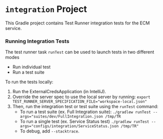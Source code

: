 # `integration` Project

This Gradle project contains Test Runner integration tests for the ECM service.


### Running Integration Tests

The test runner task `runTest` can be used to launch tests in two different modes
* Run individual test
* Run a test suite

To run the tests locally:

1. Run the ExternalCredsApplication (in IntelliJ). 
2. Override the server spec to use the local server by running: `export TEST_RUNNER_SERVER_SPECIFICATION_FILE="workspace-local.json"`
3. Then, run the integration test or test suite using the `runTest` command:
    - To run a test suite (ex. Full Integration suite): 
   `./gradlew runTest --args="suites/dev/FullIntegration.json /tmp/TR`
    - To run a single test (ex. Service Status test)
   `./gradlew runTest --args="configs/integration/ServiceStatus.json /tmp/TR"`
    - To debug, add `--stacktrace`.
